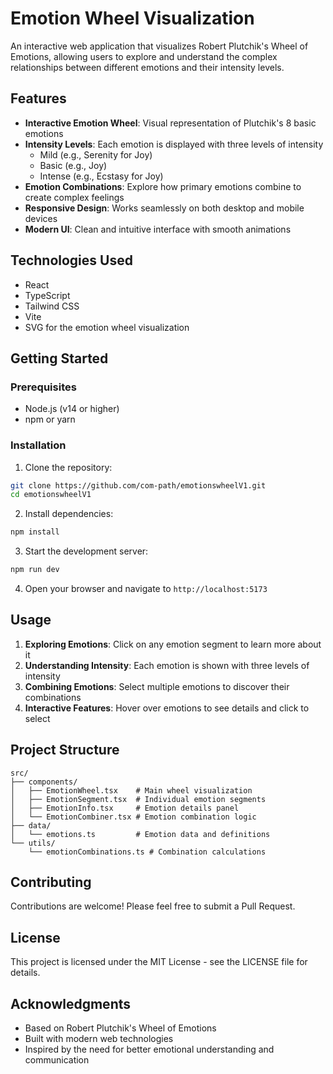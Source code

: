 # Emotion Wheel Visualization

An interactive web application that visualizes Robert Plutchik's Wheel of Emotions, allowing users to explore and understand the complex relationships between different emotions and their intensity levels.

## Features

- **Interactive Emotion Wheel**: Visual representation of Plutchik's 8 basic emotions
- **Intensity Levels**: Each emotion is displayed with three levels of intensity
  - Mild (e.g., Serenity for Joy)
  - Basic (e.g., Joy)
  - Intense (e.g., Ecstasy for Joy)
- **Emotion Combinations**: Explore how primary emotions combine to create complex feelings
- **Responsive Design**: Works seamlessly on both desktop and mobile devices
- **Modern UI**: Clean and intuitive interface with smooth animations

## Technologies Used

- React
- TypeScript
- Tailwind CSS
- Vite
- SVG for the emotion wheel visualization

## Getting Started

### Prerequisites

- Node.js (v14 or higher)
- npm or yarn

### Installation

1. Clone the repository:
```bash
git clone https://github.com/com-path/emotionswheelV1.git
cd emotionswheelV1
```

2. Install dependencies:
```bash
npm install
```

3. Start the development server:
```bash
npm run dev
```

4. Open your browser and navigate to `http://localhost:5173`

## Usage

1. **Exploring Emotions**: Click on any emotion segment to learn more about it
2. **Understanding Intensity**: Each emotion is shown with three levels of intensity
3. **Combining Emotions**: Select multiple emotions to discover their combinations
4. **Interactive Features**: Hover over emotions to see details and click to select

## Project Structure

```
src/
├── components/
│   ├── EmotionWheel.tsx    # Main wheel visualization
│   ├── EmotionSegment.tsx  # Individual emotion segments
│   ├── EmotionInfo.tsx     # Emotion details panel
│   └── EmotionCombiner.tsx # Emotion combination logic
├── data/
│   └── emotions.ts         # Emotion data and definitions
└── utils/
    └── emotionCombinations.ts # Combination calculations
```

## Contributing

Contributions are welcome! Please feel free to submit a Pull Request.

## License

This project is licensed under the MIT License - see the LICENSE file for details.

## Acknowledgments

- Based on Robert Plutchik's Wheel of Emotions
- Built with modern web technologies
- Inspired by the need for better emotional understanding and communication 